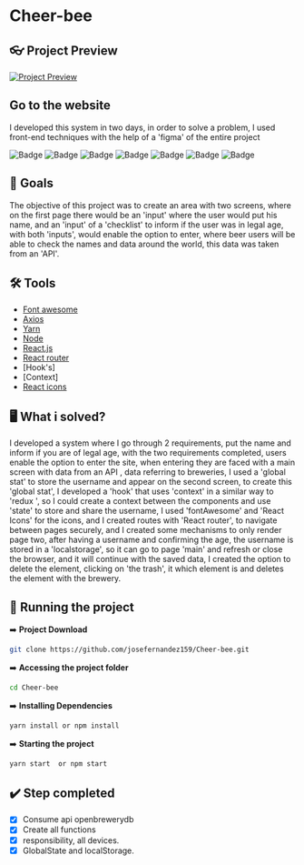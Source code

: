 # Cheer-bee

## :eyeglasses: Project Preview




[![Project Preview](https://uploaddeimagens.com.br/images/003/821/752/full/cheer_bee.png?1649659645)](https://cheer-bee.vercel.app/)

## Go to the website

  I developed this system in two days, in order to solve a problem, I used front-end techniques with the help of a 'figma' of the entire project


![Badge](https://img.shields.io/badge/Font%20Awesome-4.7.0-blue?style=for-the-badge&logo=appveyor)
![Badge](https://img.shields.io/badge/Axios-0.18.0-%23072000?style=for-the-badge&logo=appveyor)
![Badge](https://img.shields.io/badge/react--router-4.2.0-%23072000?style=for-the-badge&logo=appveyor)
![Badge](https://img.shields.io/badge/react-16.4.0-%23000000?style=for-the-badge&logo=appveyor)
![Badge](https://img.shields.io/badge/Typescript-4.6.3-black?style=for-the-badge&logo=appveyor)
![Badge](https://img.shields.io/badge/Jest-27.5.1-black?style=for-the-badge&logo=appveyor)
![Badge](https://img.shields.io/badge/Jest-27.5.1-black?style=for-the-badge&logo=appveyor)

## :dart: Goals

The objective of this project was to create an area with two screens, where on the first page there would be an 'input' where the user would put his name, and an 'input' of a 'checklist' to inform if the user was in legal age, with both 'inputs', would enable the option to enter, where beer users will be able to check the names and data around the world, this data was taken from an 'API'.


## :hammer_and_wrench: Tools


-   [Font awesome](https://fontawesome.com/)
-   [Axios](https://axios-http.com/)
-   [Yarn](https://yarnpkg.com/)
-   [Node](https://nodejs.org/en/)
-   [React.js](https://pt-br.reactjs.org/)
-   [React router](https://reactrouter.com/)
-   [Hook's]
-   [Context]
-   [React icons](https://react-icons.github.io/react-icons/)

## :desktop_computer: What i solved?

  I developed a system where I go through 2 requirements, put the name and inform if you are of legal age, with the two requirements completed, users enable the option to enter the site, when entering they are faced with a main screen with data from an API , data referring to breweries, I used a 'global stat' to store the username and appear on the second screen, to create this 'global stat', I developed a 'hook' that uses 'context' in a similar way to 'redux ', so I could create a context between the components and use 'state' to store and share the username, I used 'fontAwesome' and 'React Icons' for the icons, and I created routes with 'React router', to navigate between pages securely, and I created some mechanisms to only render page two, after having a username and confirming the age, the username is stored in a 'localstorage', so it can go to page 'main' and refresh or close the browser, and it will continue with the saved data, I created the option to delete the element, clicking on 'the trash', it which element is and deletes the element with the brewery.



## :rocket: Running the project

➡️ **Project Download**
```bash
git clone https://github.com/josefernandez159/Cheer-bee.git
```
➡️ **Accessing the project folder**
```bash
cd Cheer-bee
```

➡️ **Installing Dependencies**
```bash
yarn install or npm install
```
➡️ **Starting the project**
```bash
yarn start  or npm start
```

## :heavy_check_mark: Step completed 

-   [x] Consume api openbrewerydb
-   [x] Create all functions
-   [x] responsibility, all devices.
-   [x] GlobalState and localStorage.
